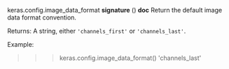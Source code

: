 keras.config.image_data_format
__signature__
()
__doc__
Return the default image data format convention.

Returns:
    A string, either `'channels_first'` or `'channels_last'`.

Example:

>>> keras.config.image_data_format()
'channels_last'
